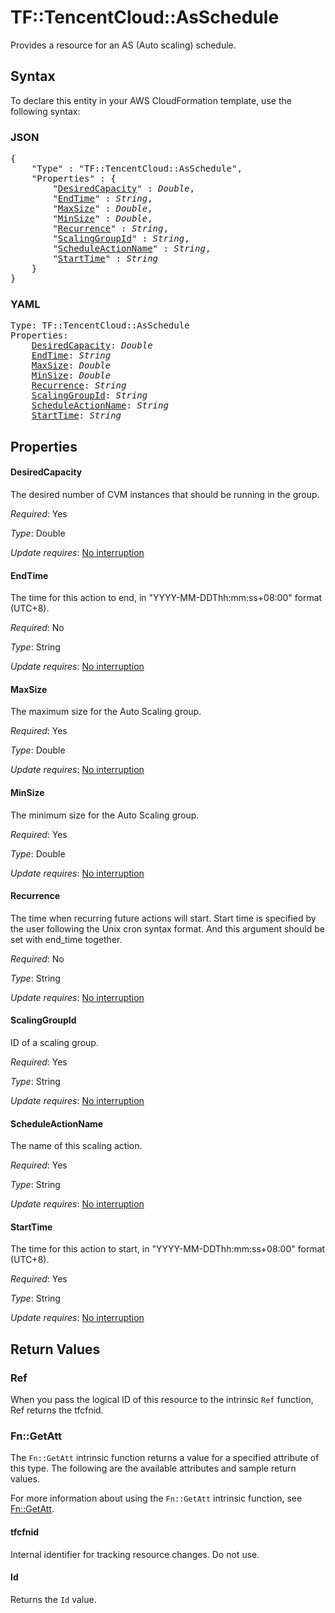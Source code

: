 # TF::TencentCloud::AsSchedule

Provides a resource for an AS (Auto scaling) schedule.

## Syntax

To declare this entity in your AWS CloudFormation template, use the following syntax:

### JSON

<pre>
{
    "Type" : "TF::TencentCloud::AsSchedule",
    "Properties" : {
        "<a href="#desiredcapacity" title="DesiredCapacity">DesiredCapacity</a>" : <i>Double</i>,
        "<a href="#endtime" title="EndTime">EndTime</a>" : <i>String</i>,
        "<a href="#maxsize" title="MaxSize">MaxSize</a>" : <i>Double</i>,
        "<a href="#minsize" title="MinSize">MinSize</a>" : <i>Double</i>,
        "<a href="#recurrence" title="Recurrence">Recurrence</a>" : <i>String</i>,
        "<a href="#scalinggroupid" title="ScalingGroupId">ScalingGroupId</a>" : <i>String</i>,
        "<a href="#scheduleactionname" title="ScheduleActionName">ScheduleActionName</a>" : <i>String</i>,
        "<a href="#starttime" title="StartTime">StartTime</a>" : <i>String</i>
    }
}
</pre>

### YAML

<pre>
Type: TF::TencentCloud::AsSchedule
Properties:
    <a href="#desiredcapacity" title="DesiredCapacity">DesiredCapacity</a>: <i>Double</i>
    <a href="#endtime" title="EndTime">EndTime</a>: <i>String</i>
    <a href="#maxsize" title="MaxSize">MaxSize</a>: <i>Double</i>
    <a href="#minsize" title="MinSize">MinSize</a>: <i>Double</i>
    <a href="#recurrence" title="Recurrence">Recurrence</a>: <i>String</i>
    <a href="#scalinggroupid" title="ScalingGroupId">ScalingGroupId</a>: <i>String</i>
    <a href="#scheduleactionname" title="ScheduleActionName">ScheduleActionName</a>: <i>String</i>
    <a href="#starttime" title="StartTime">StartTime</a>: <i>String</i>
</pre>

## Properties

#### DesiredCapacity

The desired number of CVM instances that should be running in the group.

_Required_: Yes

_Type_: Double

_Update requires_: [No interruption](https://docs.aws.amazon.com/AWSCloudFormation/latest/UserGuide/using-cfn-updating-stacks-update-behaviors.html#update-no-interrupt)

#### EndTime

The time for this action to end, in "YYYY-MM-DDThh:mm:ss+08:00" format (UTC+8).

_Required_: No

_Type_: String

_Update requires_: [No interruption](https://docs.aws.amazon.com/AWSCloudFormation/latest/UserGuide/using-cfn-updating-stacks-update-behaviors.html#update-no-interrupt)

#### MaxSize

The maximum size for the Auto Scaling group.

_Required_: Yes

_Type_: Double

_Update requires_: [No interruption](https://docs.aws.amazon.com/AWSCloudFormation/latest/UserGuide/using-cfn-updating-stacks-update-behaviors.html#update-no-interrupt)

#### MinSize

The minimum size for the Auto Scaling group.

_Required_: Yes

_Type_: Double

_Update requires_: [No interruption](https://docs.aws.amazon.com/AWSCloudFormation/latest/UserGuide/using-cfn-updating-stacks-update-behaviors.html#update-no-interrupt)

#### Recurrence

The time when recurring future actions will start. Start time is specified by the user following the Unix cron syntax format. And this argument should be set with end_time together.

_Required_: No

_Type_: String

_Update requires_: [No interruption](https://docs.aws.amazon.com/AWSCloudFormation/latest/UserGuide/using-cfn-updating-stacks-update-behaviors.html#update-no-interrupt)

#### ScalingGroupId

ID of a scaling group.

_Required_: Yes

_Type_: String

_Update requires_: [No interruption](https://docs.aws.amazon.com/AWSCloudFormation/latest/UserGuide/using-cfn-updating-stacks-update-behaviors.html#update-no-interrupt)

#### ScheduleActionName

The name of this scaling action.

_Required_: Yes

_Type_: String

_Update requires_: [No interruption](https://docs.aws.amazon.com/AWSCloudFormation/latest/UserGuide/using-cfn-updating-stacks-update-behaviors.html#update-no-interrupt)

#### StartTime

The time for this action to start, in "YYYY-MM-DDThh:mm:ss+08:00" format (UTC+8).

_Required_: Yes

_Type_: String

_Update requires_: [No interruption](https://docs.aws.amazon.com/AWSCloudFormation/latest/UserGuide/using-cfn-updating-stacks-update-behaviors.html#update-no-interrupt)

## Return Values

### Ref

When you pass the logical ID of this resource to the intrinsic `Ref` function, Ref returns the tfcfnid.

### Fn::GetAtt

The `Fn::GetAtt` intrinsic function returns a value for a specified attribute of this type. The following are the available attributes and sample return values.

For more information about using the `Fn::GetAtt` intrinsic function, see [Fn::GetAtt](https://docs.aws.amazon.com/AWSCloudFormation/latest/UserGuide/intrinsic-function-reference-getatt.html).

#### tfcfnid

Internal identifier for tracking resource changes. Do not use.

#### Id

Returns the <code>Id</code> value.

